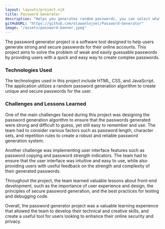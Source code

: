 ```yaml
---
layout: layouts/project.njk
title: Password Generator
description: "Helps you generates random passwords, you can select what you want your password to entail and also you can copy generated password to clipboard."
gitHubURL: "https://github.com/olawanlejoel/Password-Generator"
image: "/assets/password-banner.jpeg"
---
```


The password generator project is a software tool designed to help users generate strong and secure passwords for their online accounts. This project aims to solve the problem of weak and easily guessable passwords by providing users with a quick and easy way to create complex passwords.

### Technologies Used
The technologies used in this project include HTML, CSS, and JavaScript. The application utilizes a random password generation algorithm to create unique and secure passwords for the user.

### Challenges and Lessons Learned
One of the main challenges faced during this project was designing the password generation algorithm to ensure that the passwords generated were strong and difficult to guess, yet still easy to remember and use. The team had to consider various factors such as password length, character sets, and repetition rules to create a robust and reliable password generation system.

Another challenge was implementing user interface features such as password copying and password strength indicators. The team had to ensure that the user interface was intuitive and easy to use, while also providing users with useful feedback on the strength and complexity of their generated passwords.

Throughout the project, the team learned valuable lessons about front-end development, such as the importance of user experience and design, the principles of secure password generation, and the best practices for testing and debugging code.

Overall, the password generator project was a valuable learning experience that allowed the team to develop their technical and creative skills, and create a useful tool for users looking to enhance their online security and privacy.
